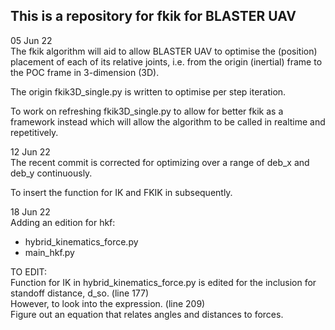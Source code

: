 ## This is a repository for fkik for BLASTER UAV ##  
05 Jun 22  
The fkik algorithm will aid to allow BLASTER UAV to optimise the (position) placement of each of its relative joints, i.e. from the origin (inertial) frame to the POC frame in 3-dimension (3D).  
  
The origin fkik3D_single.py is written to optimise per step iteration.  
  
To work on refreshing fkik3D_single.py to allow for better fkik as a framework instead which will allow the algorithm to be called in realtime and repetitively.  

12 Jun 22  
The recent commit is corrected for optimizing over a range of deb_x and deb_y continuously.  
  
To insert the function for IK and FKIK in subsequently.  


18 Jun 22  
Adding an edition for hkf:  
 - hybrid_kinematics_force.py  
 - main_hkf.py  

TO EDIT:  
Function for IK in hybrid_kinematics_force.py is edited for the inclusion for standoff distance, d_so. (line 177)  
However, to look into the expression. (line 209)  
Figure out an equation that relates angles and distances to forces.  
